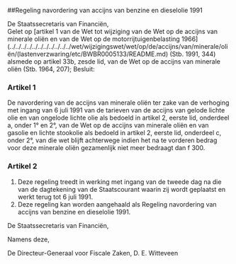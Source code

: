 <meta http-equiv='Content-Type' content='text/html; charset=utf-8' />

##Regeling navordering van accijns van benzine en dieselolie 1991

De Staatssecretaris van Financiën,  
Gelet op [artikel 1 van de Wet tot wijziging van de Wet op de accijns van minerale oliën en van de Wet op de motorrijtuigenbelasting 1966](../../../../../../../../../../../wet/wijzigingswet/wet/op/de/accijns/van/minerale/oliën/(lastenverzwaring/etc/BWBR0005133/README.md) (Stb. 1991, 344) alsmede op artikel 33b, zesde lid, van de Wet op de accijns van minerale oliën (Stb. 1964, 207);
Besluit:    

### Artikel  1  

De navordering van de accijns van minerale oliën ter zake van de verhoging met ingang van 6 juli 1991 van de tarieven van de accijns van gelode lichte olie en van ongelode lichte olie als bedoeld in artikel 2, eerste lid, onderdeel a, onder 1° en 2°, van de Wet op de accijns van minerale oliën en van gasolie en lichte stookolie als bedoeld in artikel 2, eerste lid, onderdeel c, onder 2°, van die wet blijft achterwege indien het na te vorderen bedrag voor deze minerale oliën gezamenlijk niet meer bedraagt dan f 300. 

### Artikel  2  

1.  Deze regeling treedt in werking met ingang van de tweede dag na die van de dagtekening van de Staatscourant waarin zij wordt geplaatst en werkt terug tot 6 juli 1991.   
2.  Deze regeling kan worden aangehaald als Regeling navordering van accijns van benzine en dieselolie 1991.  

De 
Staatssecretaris van Financiën, 

Namens deze, 

De 
Directeur-Generaal voor Fiscale Zaken, 
D. E. Witteveen      
